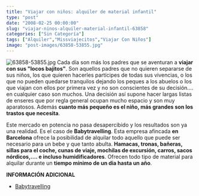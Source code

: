 ```yaml
---
title: "Viajar con niños: alquiler de material infantil"
type: "post"
date: "2008-02-25 00:00:00"
slug: "viajar-ninos-alquiler-material-infantil-63858"
categories: ["Sin Categoría"]
tags: ["Alquiler","Missviajecitos","Viajar Con Niños"]
image: "post-images/63858-53855.jpg"
---
```


![63858-53855.jpg](post-images/63858-53855.jpg "63858-53855.jpg") Cada día son más los padres que se aventuran a **viajar con sus "locos bajitos"**. Son aquellos padres que no quieren separarse de sus niños, los que quieren hacerles partícipes de todas sus vivencias, o los que no pueden quedarse tranquilos dejando los peques a los abuelos o los que viajan con ellos por primera vez y no son conscientes de su decisión.... en cualquier caso son muchos. Una decisión así supone hacer largas listas de enseres que por regla general ocupan mucho espacio y son muy aparatosos. Además **cuanto más pequeño es el niño, más grandes son los trastos que necesita**.

Este mercado en potencia no pasa desapercibido y los resultados son ya una realidad. Es el caso de **Babytravelling**. Esta empresa afincada **en Barcelona** ofrece la posibilidad de alquilar todo aquello que puede ser necesario para un bebe y que tanto abulta. **Hamacas, tronas, bañeras, sillas para el coche, cunas de viaje, mochilas de excursión, carros, sacos nórdicos,.... e incluso humidificadores**. Ofrecen todo tipo de material para alquilar durante un **tiempo mínimo de un dia hasta un año**.

**INFORMACIÓN ADICIONAL**

- [Babytravelling](http://babytravelling.com/quisom.html)